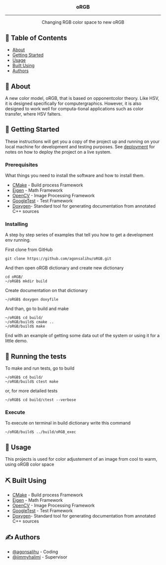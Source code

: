 

<h3 align="center">oRGB</h3>


---

<p align="center"> Changing RGB color space to new oRGB 
    <br> 
</p>

## 📝 Table of Contents

- [About](#about)
- [Getting Started](#getting_started)
- [Usage](#usage)
- [Built Using](#built_using)
- [Authors](#authors)


## 🧐 About <a name = "about"></a>

A new color model, oRGB, that is based on opponentcolor  theory.   Like  HSV,  it  is  designed  specifically  for  computergraphics.  However, it is also designed to work well for computa-tional applications such as color transfer, where HSV falters.

## 🏁 Getting Started <a name = "getting_started"></a>

These instructions will get you a copy of the project up and running on your local machine for development and testing purposes. See [deployment](#deployment) for notes on how to deploy the project on a live system.



### Prerequisites

What things you need to install the software and how to install them.

- [CMake](https://cmake.org/install/) - Build process Framework
- [Eigen](http://eigen.tuxfamily.org/index.php?title=Main_Page) - Math Framework
- [OpenCV](https://www.learnopencv.com/install-opencv-4-on-ubuntu-18-04/) - Image Processing Framework
- [GoogleTest](https://github.com/google/googletest) - Test Framework
- [Doxygen](http://www.doxygen.nl/)- Standard tool for generating documentation from annotated C++ sources

### Installing

A step by step series of examples that tell you how to get a development env running.

First clone from GitHub

```
git clone https://github.com/agonsalihu/oRGB.git
```

And then open oRGB dictionary and create new dictionary

```
cd oRGB/
~/oRGB$ mkdir build
```
Create documentation on that dictionary

```
~/oRGB$ doxygen doxyfile
```
And than, go to build and make
```
~/oRGB$ cd build/
~/oRGB/build$ cmake ..
~/oRGB/build$ make
```

End with an example of getting some data out of the system or using it for a little demo.

## 🔧 Running the tests <a name = "tests"></a>
To make and run tests, go to build
```
~/oRGB$ cd build/
~/oRGB/build$ ctest make
```
or, for more detailed tests
```
~/oRGB$ cd build/ctest --verbose
```

### Execute

To execute on terminal in build dictionary write this command

```
~/oRGB/build$ ../build/oRGB_exec
```


## 🎈 Usage <a name="usage"></a>

This projects is used for color adjustement of an image from cool to warm, using oRGB color space 


## ⛏️ Built Using <a name = "built_using"></a>

- [CMake](https://cmake.org/) - Build process Framework
- [Eigen](http://eigen.tuxfamily.org/index.php?title=Main_Page) - Math Framework
- [OpenCV](https://opencv.org/) - Image Processing Framework
- [GoogleTest](https://github.com/google/googletest) - Test Framework
- [Doxygen](http://www.doxygen.nl/)- Standard tool for generating documentation from annotated C++ sources


## ✍️ Authors <a name = "authors"></a>

- [@agonsalihu](https://github.com/agonsalihu) - Coding
- [@jimmyhalimi](https://github.com/jimmyhalimi) - Supervisor


